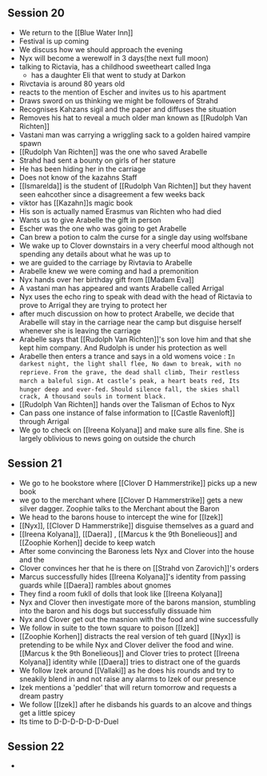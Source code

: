 ## Session 20

- We return to the [[Blue Water Inn]]
- Festival is up coming
- We discuss how we should approach the evening
- Nyx will become a werewolf in 3 days(the next full moon)
- talking to Rictavia, has a childhood sweetheart called Inga
	- has a daughter Eli that went to study at Darkon
- Rivctavia is around 80 years old 
- reacts to the mention of Escher and invites us to his apartment
- Draws sword on us thinking we might be followers of Strahd
- Recognises Kahzans sigil and the paper and diffuses the situation
- Removes his hat to reveal a much older man known as [[Rudolph Van Richten]] 
- Vastani man was carrying a wriggling sack to a golden haired vampire spawn 
- [[Rudolph Van Richten]] was the one who saved Arabelle 
- Strahd had sent a bounty on girls of her stature
- He has been hiding her in the carriage 
- Does not know of the kazahns Staff 
- [[Ismarelda]] is the student of [[Rudolph Van Richten]] but they havent seen eahcother since a disagreement a few weeks back
- viktor has [[Kazahn]]s magic book
- His son is actually named Erasmus van Richten who had died
- Wants us to give Arabelle the gift in person
- Escher was the one who was going to get Arabelle 
- Can brew a potion to calm the curse for a single day using wolfsbane 
- We wake up to Clover downstairs in a very cheerful mood although not spending any details about what he was up to
- we are guided to the carriage by Rivtavia to Arabelle
- Arabelle knew we were coming and had a premonition
- Nyx hands over her birthday gift from [[Madam Eva]]
- A vastani man has appeared and wants Arabelle called Arrigal
- Nyx uses the echo ring to speak with dead with the head of Rictavia to prove to Arrigal they are trying to protect her
- after much discussion on how to protect Arabelle, we decide that Arabelle will stay in the carriage near the camp but disguise herself whenever she is leaving the carriage 
- Arabelle says that [[Rudolph Van Richten]]'s son love him and that she kept him company. And Rudolph is under his protection as well
- Arabelle then enters a trance and says in a old womens voice :
	`In darkest night, the light shall flee, No dawn to break, with no reprieve.` 
	`From the grave, the dead shall climb, Their restless march a baleful sign.`
	`At castle’s peak, a heart beats red, Its hunger deep and ever-fed.` 
	`Should silence fall, the skies shall crack, A thousand souls in torment black.`
- [[Rudolph Van Richten]] hands over the Talisman of Echos to Nyx
- Can pass one instance of false information to [[Castle Ravenloft]] through Arrigal 
- We go to check on [[Ireena Kolyana]] and make sure alls fine. She is largely oblivious to news going on outside the church

## Session 21

- We go to he bookstore where [[Clover D Hammerstrike]] picks up a new book
- we go to the merchant where [[Clover D Hammerstrike]] gets a new silver dagger. Zoophie talks to the Merchant about the Baron 
- We head to the barons house to intercept the wine for [[Izek]]
- [[Nyx]], [[Clover D Hammerstrike]] disguise themselves as a guard and 
- [[Ireena Kolyana]], [[Daera]] , [[Marcus k the 9th Bonelieous]] and [[Zoophie Korhen]] decide to keep watch 
- After some convincing the Baroness lets Nyx and Clover into the house and the 
- Clover convinces her that he is there on [[Strahd von Zarovich]]'s orders 
- Marcus successfully hides [[Ireena Kolyana]]'s identity from passing guards while [[Daera]] rambles about gnomes
- They find a room fukll of dolls that look like [[Ireena Kolyana]]
- Nyx and Clover then investigate more of the barons mansion, stumbling into the baron and his dogs but successfully dissuade him
- Nyx and Clover get out the masnion with the food and wine successfully
- We follow in suite to the town square to poison [[Izek]]
- [[Zoophie Korhen]] distracts the real version of teh guard [[Nyx]] is pretending to be while Nyx and Clover deliver the food and wine. [[Marcus k the 9th Bonelieous]] and Clover tries to protect [[Ireena Kolyana]] identity while [[Daera]] tries to distract one of the guards
- We follow Izek around [[Vallaki]] as he does his rounds and try to sneakily blend in and not raise any alarms to Izek of our presence
- Izek mentions a 'peddler' that will return tomorrow and requests a dream pastry 
- We follow [[Izek]] after he disbands his guards to an alcove and things get a little spicey
- Its time to D-D-D-D-D-D-Duel


## Session 22

- 